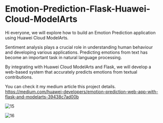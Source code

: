 # Emotion-Prediction-Flask-Huawei-Cloud-ModelArts

Hi everyone, we will explore how to build an Emotion Prediction application using Huawei Cloud ModelArts.

Sentiment analysis plays a crucial role in understanding human behaviour and developing various applications. Predicting emotions from text has become an important task in natural language processing.

By integrating with Huawei Cloud ModelArts and Flask, we will develop a web-based system that accurately predicts emotions from textual contributions.

You can check it my medium article this project details. 
https://medium.com/huawei-developers/emotion-prediction-web-app-with-flask-and-modelarts-39438c7ad00b

![15](https://github.com/mucahidozcelik/Emotion-Prediction-Flask-Huawei-Cloud-ModelArts/assets/63811590/a3abc31d-9513-4a93-bb06-85cb4795bde9)

![16](https://github.com/mucahidozcelik/Emotion-Prediction-Flask-Huawei-Cloud-ModelArts/assets/63811590/527666ef-3dae-4b67-b796-3e238f1258ff)
